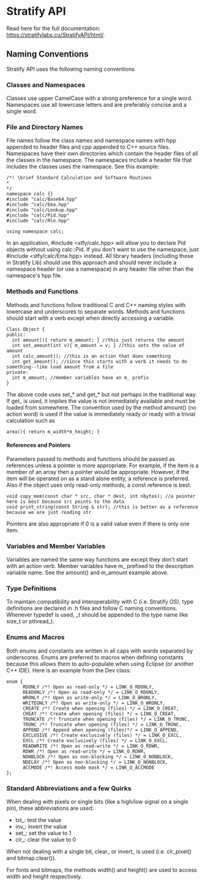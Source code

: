 # Stratify API

Read here for the full documentation: https://stratifylabs.co/StratifyAPI/html/.

## Naming Conventions

Stratify API uses the following naming conventions

### Classes and Namespaces

Classes use upper CamelCase with a strong preference for a single word. Namespaces use all lowercase letters and are preferably concise and a single word.

### File and Directory Names

File names follow the class names and namespace names with hpp appended to header files and cpp appended to C++ source files.  Namespaces have their own directories which contain the header files of all the classes in the namespace.  The namespaces include a header file that includes the classes uses the namespace.  See this example:

    /*! \brief Standard Calculation and Software Routines
    *
    */
    namespace calc {}
    #include "calc/Base64.hpp"
    #include "calc/Ema.hpp"
    #include "calc/Lookup.hpp"
    #include "calc/Pid.hpp"
    #include "calc/Rle.hpp"
    
    using namespace calc;

In an application, #include <stfy/calc.hpp> will allow you to declare Pid objects without using calc::Pid.  If you don't want to use the namespace, just #include <stfy/calc/Ema.hpp> instead.  All library headers (including those in Stratify Lib) should use this approach and should never include a namespace header (or use a namespace) in any header file other than the namespace's hpp file.

### Methods and Functions

Methods and functions follow traditional C and C++ naming styles with lowercase and underscores to separate words.  Methods and functions should start with a verb except when directly accessing a variable.

    Class Object {
    public:
      int amount(){ return m_amount; } //this just returns the amount
      int set_amount(int v){ m_amount = v; } //this sets the value of amount
      int calc_amount(); //this is an action that does something 
      int get_amount(); //since this starts with a verb it needs to do something--like load amount from a file
    private:
      int m_amount; //member variables have an m_ prefix
    }

The above code uses set_* and get_* but not perhaps in the traditional way.  If get_ is used, it implies the value is not immediately available and must be loaded from somewhere.  The convention used by the method amount() (no action word) is used if the value is immediately ready or ready with a trivial calculation such as

    area(){ return m_width*m_height; }

#### References and Pointers

Parameters passed to methods and functions should be passed as references unless a pointer is more appropriate.  For example, if the item is a member of an array then a pointer would be appropriate. 
However, if the item will be operated on as a stand alone entity, a reference is preferred.  Also if the object uses only read-only methods, a const reference is best.

	void copy_mem(const char * src, char * dest, int nbytes); //a pointer here is best because src points to the data
	void print_string(const String & str); //this is better as a reference because we are just reading str
	
Pointers are also appropriate if 0 is a valid value even if there is only one item.

### Variables and Member Variables

Variables are named the same way functions are except they don't start with an action verb.  Member variables have m_ prefixed to the description variable name.  See the amount() and m_amount example above.

### Type Definitions

To maintain compatibility and interoperability with C (i.e. Stratify OS), type definitions are declared in .h files and follow C naming conventions.  Whenever typedef is used, _t should be appended to the type name like size_t or pthread_t.

### Enums and Macros

Both enums and constants are written in all caps with words separated by underscores. Enums are preferred to macros when defining constants because this allows them to auto-populate when using Eclipse (or another C++ IDE).  Here is an example from the Dev class:

    enum {
		  RDONLY /*! Open as read-only */ = LINK_O_RDONLY,
		  READONLY /*! Open as read-only */ = LINK_O_RDONLY,
		  WRONLY /*! Open as write-only */ = LINK_O_WRONLY,
		  WRITEONLY /*! Open as write-only */ = LINK_O_WRONLY,
		  CREATE /*! Create when opening (files) */ = LINK_O_CREAT,
		  CREAT /*! Create when opening (files) */ = LINK_O_CREAT,
		  TRUNCATE /*! Truncate when opening (files) */ = LINK_O_TRUNC,
		  TRUNC /*! Truncate when opening (files) */ = LINK_O_TRUNC,
		  APPEND /*! Append when opening (files)*/ = LINK_O_APPEND,
		  EXCLUSIVE /*! Create exclusively (files) */ = LINK_O_EXCL,
		  EXCL /*! Create exclusively (files) */ = LINK_O_EXCL,
		  READWRITE /*! Open as read-write */ = LINK_O_RDWR,
		  RDWR /*! Open as read-write */ = LINK_O_RDWR,
		  NONBLOCK /*! Open as non-blocking */ = LINK_O_NONBLOCK,
		  NDELAY /*! Open as non-blocking */ = LINK_O_NONBLOCK,
		  ACCMODE /*! Access mode mask */ = LINK_O_ACCMODE
	};

### Standard Abbreviations and a few Quirks

When dealing with pixels or single bits (like a high/low signal on a single pin), these abbreviations are used:

- tst_: test the value
- inv_: invert the value
- set_: set the value to 1
- clr_: clear the value to 0

When not dealing with a single bit, clear_ or invert_ is used (i.e. clr_pixel() and bitmap.clear()).

For fonts and bitmaps, the methods width() and height() are used to access width and height respectively.






